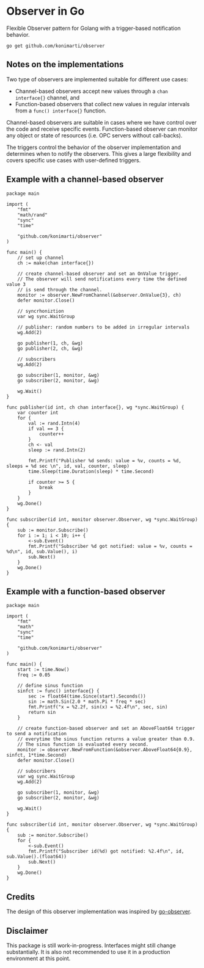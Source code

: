 # Observer in Go
Flexible Observer pattern for Golang with a trigger-based notification behavior.

```go get github.com/konimarti/observer```

## Notes on the implementations
Two type of observers are implemented suitable for different use cases:
* Channel-based observers accept new values through a ```chan interface{}``` channel, and
* Function-based observers that collect new values in regular intervals from a ```func() interface{}``` function.

Channel-based observers are suitable in cases where we have control over the code and receive specific events. Function-based observer can monitor any object or state of resources (i.e. OPC servers without call-backs).

The triggers control the behavior of the observer implementation and determines when to notify the observers. 
This gives a large flexibility and covers specific use cases with user-defined triggers.

## Example with a channel-based observer

```
package main

import (
	"fmt"
	"math/rand"
	"sync"
	"time"

	"github.com/konimarti/observer"
)

func main() {
	// set up channel
	ch := make(chan interface{})

	// create channel-based observer and set an OnValue trigger.
	// The observer will send notifications every time the defined value 3
	// is send through the channel.
	monitor := observer.NewFromChannel(&observer.OnValue{3}, ch)
	defer monitor.Close()

	// syncrhoniztion
	var wg sync.WaitGroup

	// publisher: random numbers to be added in irregular intervals
	wg.Add(2)

	go publisher(1, ch, &wg)
	go publisher(2, ch, &wg)

	// subscribers
	wg.Add(2)

	go subscriber(1, monitor, &wg)
	go subscriber(2, monitor, &wg)

	wg.Wait()
}

func publisher(id int, ch chan interface{}, wg *sync.WaitGroup) {
	var counter int
	for {
		val := rand.Intn(4)
		if val == 3 {
			counter++
		}
		ch <- val
		sleep := rand.Intn(2)

		fmt.Printf("Publisher %d sends: value = %v, counts = %d, sleeps = %d sec \n", id, val, counter, sleep)
		time.Sleep(time.Duration(sleep) * time.Second)

		if counter >= 5 {
			break
		}
	}
	wg.Done()
}

func subscriber(id int, monitor observer.Observer, wg *sync.WaitGroup) {
	sub := monitor.Subscribe()
	for i := 1; i < 10; i++ {
		<-sub.Event()
		fmt.Printf("Subscriber %d got notified: value = %v, counts = %d\n", id, sub.Value(), i)
		sub.Next()
	}
	wg.Done()
}
```

## Example with a function-based observer

```
package main

import (
	"fmt"
	"math"
	"sync"
	"time"

	"github.com/konimarti/observer"
)

func main() {
	start := time.Now()
	freq := 0.05

	// define sinus function 
	sinfct := func() interface{} {
		sec := float64(time.Since(start).Seconds())
		sin := math.Sin(2.0 * math.Pi * freq * sec)
		fmt.Printf("x = %2.2f, sin(x) = %2.4f\n", sec, sin)
		return sin
	}

	// create function-based observer and set an AboveFloat64 trigger to send a notification
	// everytime the sinus function returns a value greater than 0.9.
	// The sinus function is evaluated every second.
	monitor := observer.NewFromFunction(&observer.AboveFloat64{0.9}, sinfct, 1*time.Second)
	defer monitor.Close()

	// subscribers
	var wg sync.WaitGroup
	wg.Add(2)

	go subscriber(1, monitor, &wg)
	go subscriber(2, monitor, &wg)

	wg.Wait()
}

func subscriber(id int, monitor observer.Observer, wg *sync.WaitGroup) {
	sub := monitor.Subscribe()
	for {
		<-sub.Event()
		fmt.Printf("Subscriber id(%d) got notified: %2.4f\n", id, sub.Value().(float64))
		sub.Next()
	}
	wg.Done()
}
```

## Credits

The design of this observer implementation was inspired by [go-observer](http://github.com/imkira/go-observer).

## Disclaimer

This package is still work-in-progress. Interfaces might still change substantially. It is also not recommended to use it in a production environment at this point.





